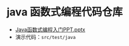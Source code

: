 # java 函数式编程代码仓库

- [Java函数式编程入门PPT.pptx](src%2Fmain%2Fresources%2FJava%E5%87%BD%E6%95%B0%E5%BC%8F%E7%BC%96%E7%A8%8B%E5%85%A5%E9%97%A8PPT.pptx)
- 演示代码：`src/test/java`
